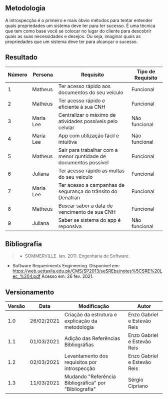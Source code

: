 ## Metodologia

A introspecção é o primeiro e mais óbvio métodos para tentar entender quais propriedades um sistema deve ter para ter sucesso.
É uma técnica que tem como base você se colocar no lugar do cliente para descobrir quais as suas necessidades e desejos. Ou seja, imaginar quais as propriedades que um sistema deve ter para alcançar o sucesso.

## Resultado

|Número| Persona | Requisito | Tipo de Requisito
|--|--|--|--|
| 1 | Matheus | Ter acesso rápido aos documentos do seu veículo | Funcional |
| 2 | Matheus | Ter acesso rápido e eficiente à sua CNH  | Funcional |
| 3 | Maria Lee | Centralizar o máximo de atividades possíveis pelo celular | Não funcional
| 4 | Maria Lee | App com utilização fácil e intuitiva | Não funcional 
| 5 | Matheus | Sair para trabalhar com a menor quntidade de documentos possível | Funcional
| 6 | Juliana | Ter acesso rápido as multas do seu veículo | Funcional 
| 7 | Maria Lee | Ter acesso a campanhas de segurança do trânsito do Denatran | Funcional
| 8 | Matheus | Buscar saber a data de vencimento de sua CNH | Funcional
| 9 | Juliana | Saber se sistema do app é reponsiva | Não funcional


## Bibliografia

> - SOMMERVILLE. Ian. 2011. Engenharia de Software.
  - Software Requeriments Engineering. Disponível em: https://web.uettaxila.edu.pk/CMS/SP2013/seSREbs/notes%5CSRE%20Lec_%204.pdf Acesso em: 26 fev. 2021.

## Versionamento
| Versão | Data | Modificação | Autor |
|--|--|--|--|
| 1.0 | 26/02/2021 | Criação da estrutura e explicação da metodologia | Enzo Gabriel e Estevão Reis|
| 1.1 | 01/03/2021 | Adição das Referências Bibliográfias | Enzo Gabriel e Estevão Reis|
| 1.2 | 02/03/2021 | Levantamento dos requisitos por introspecção | Enzo Gabriel e Estevão Reis|
| 1.3 | 11/03/2021 | Mudando "Referência Bibliográfica" por "Bibliografia" | Sérgio Cipriano|

